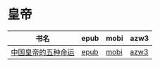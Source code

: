 # 皇帝

| 书名 | epub | mobi | azw3 |
| --- | --- | --- | --- |
| [中国皇帝的五种命运](http://ct.dalanmei.com/f/31084289-571779179-856fb8) | [epub](http://ct.dalanmei.com/f/31084289-571779179-856fb8) | [mobi](http://ct.dalanmei.com/f/31084289-571522631-049380) | [azw3](http://ct.dalanmei.com/f/31084289-571878897-7e2eda) |
